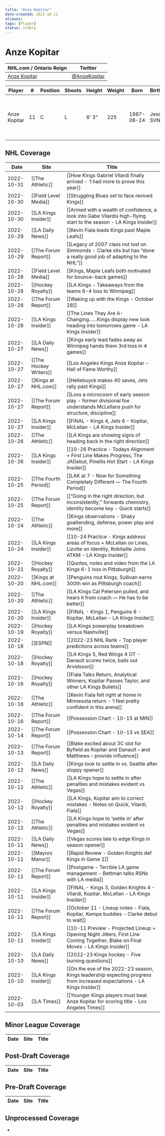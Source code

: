```yaml
---
title: "Anze Kopitar"
date-created: 2022-10-11
aliases: 
tags: [Player]
status: stable
---
```


# Anze Kopitar

NHL.com / Ontario Reign | Twitter
-|-
[Anze Kopitar](https://www.nhl.com/player/anze-kopitar-8471685) | [@AnzeKopitar](https://twitter.com/AnzeKopitar)

Player | \# | Position | Shoots | Height | Weight | Born | Birthplace | Draft 
-|-|-|-|-|-|-|-|-
Anze Kopitar | 11 | C | L | 6' 3" | 225 | 1987-08-24 | Jesenice, SVN | 2005 LAK, 1st rd, 11th pk (11th overall)




## NHL  Coverage
| Date       | Site                   | Title                                                                                                                                |
| ---------- | ---------------------- | ------------------------------------------------------------------------------------------------------------------------------------ |
| 2022-10-31 | [[The Athletic]]       | [[How Kings Gabriel Vilardi finally arrived - ‘I had more to prove this year]]                                                       |
| 2022-10-30 | [[Field Level Media]]  | [[Struggling Blues set to face revived Kings]]                                                                                       |
| 2022-10-30 | [[LA Kings Insider]]   | [[Armed with a wealth of confidence, a look into Gabe Vilardis high-flying start to the season - LA Kings Insider]]                  |
| 2022-10-29 | [[LA Daily News]]      | [[Kevin Fiala leads Kings past Maple Leafs]]                                                                                         |
| 2022-10-29 | [[The Forum Report]]   | [[Legacy of 2007 class not lost on Simmonds - Clarke sits but has “done a really good job of adapting to the NHL”]]                  |
| 2022-10-28 | [[Field Level Media]]  | [[Kings, Maple Leafs both motivated for bounce-back games]]                                                                          |
| 2022-10-28 | [[Hockey Royalty]]     | [[LA Kings - Takeaways from the teams 6-4 loss to Winnipeg]]                                                                         |
| 2022-10-28 | [[The Forum Report]]   | [[Waking up with the Kings - October 28]]                                                                                            |
| 2022-10-28 | [[LA Kings Insider]]   | [[The Lines They Are A-Changing......Kings display new look heading into tomorrows game - LA Kings Insider]]                         |
| 2022-10-27 | [[LA Daily News]]      | [[Kings early lead fades away as Winnipeg hands them 3rd loss in 4 games]]                                                           |
| 2022-10-27 | [[The Hockey Writers]] | [[Los Angeles Kings Anze Kopitar - Hall of Fame Worthy]]                                                                             |
| 2022-10-27 | [[Kings at NHL.com]]   | [[Hellebuyck makes 40 saves, Jets rally past Kings]]                                                                                 |
| 2022-10-27 | [[The Forum Report]]   | [[Loss a microcosm of early season play - former divisional foe understands McLellans push for structure, discipline]]               |
| 2022-10-27 | [[LA Kings Insider]]   | [[FINAL - Kings 4, Jets 6 - Kopitar, McLellan - LA Kings Insider]]                                                                   |
| 2022-10-26 | [[The Athletic]]       | [[LA Kings are showing signs of heading back in the right direction]]                                                                |
| 2022-10-26 | [[LA Kings Insider]]   | [[10-26 Practice - Todays Alignment + First Line Makes Progress, The JADebut, Pinellis Hot Start - LA Kings Insider]]                |
| 2022-10-25 | [[The Fourth Period]]  | [[LAK at 7 - Now for Something Completely Different — The Fourth Period]]                                                            |
| 2022-10-25 | [[The Forum Report]]   | [[“Going in the right direction, but inconsistently,” forwards chemistry, identity become key - Quick starts]]                       |
| 2022-10-24 | [[The Athletic]]       | [[Kings observations - Shaky goaltending, defense, power play and more]]                                                             |
| 2022-10-24 | [[LA Kings Insider]]   | [[10-24 Practice - Kings address areas of focus + McLellan on Lines, Lizotte on Identity, Robitaille Joins ATKM - LA Kings Insider]] |
| 2022-10-21 | [[Hockey Royalty]]     | [[Quotes, notes and video from the LA Kings 6-1 loss in Pittsburgh]]                                                                 |
| 2022-10-20 | [[Kings at NHL.com]]   | [[Penguins rout Kings, Sullivan earns 300th win as Pittsburgh coach]]                                                                |
| 2022-10-20 | [[The Athletic]]       | [[LA Kings Cal Petersen pulled, and hears it from coach — He has to be better]]                                                      |
| 2022-10-20 | [[LA Kings Insider]]   | [[FINAL - Kings 1, Penguins 6 - Kopitar, McLellan - LA Kings Insider]]                                                               |
| 2022-10-19 | [[Hockey Royalty]]     | [[LA Kings powerplay breakdown versus Nashville]]                                                                                    |
| 2022-10-18 | [[ESPN]]               | [[2022-23 NHL Rank - Top player predictions across teams]]                                                                           |
| 2022-10-18 | [[Hockey Royalty]]     | [[LA Kings 5, Red Wings 4 OT - Danault scores twice, bails out Arvidsson]]                                                           |
| 2022-10-16 | [[Hockey Royalty]]     | [[Fiala Talks Return, Analytical Winners, Kopitar Passes Taylor, and other LA Kings Bullets]]                                        |
| 2022-10-16 | [[The Athletic]]       | [[Kevin Fiala felt right at home in Minnesota return - ‘I feel pretty confident in this arena]]                                      |
| 2022-10-16 | [[The Forum Report]]   | [[Possession Chart - 10-15 at MIN]]                                                                                                  |
| 2022-10-14 | [[The Forum Report]]   | [[Possession Chart - 10-13 vs SEA]]                                                                                                  |
| 2022-10-13 | [[The Forum Report]]   | [[Blake excited about 3C slot for Byfield as Kopitar and Danault – and Matthews – provide influence]]                                |
| 2022-10-12 | [[LA Daily News]]      | [[Kings look to settle in vs. Seattle after sloppy opener]]                                                                          |
| 2022-10-12 | [[The Athletic]]       | [[LA Kings hope to settle in after penalties and mistakes evident vs Vegas]]                                                         |
| 2022-10-12 | [[Hockey Royalty]]     | [[LA Kings, Kopitar aim to correct mistakes - Notes on Quick, Vilardi, Fiala]]                                                       |
| 2022-10-12 | [[The Athletic]]       | [[LA Kings hope to ‘settle in’ after penalties and mistakes evident vs Vegas]]                                                       |
| 2022-10-11 | [[LA Daily News]]      | [[Vegas scores late to edge Kings in season opener]]                                                                                 |
| 2022-10-11 | [[Mayors Manor]]       | [[Rapid Review - Golden Knights def Kings in Game 1]]                                                                                |
| 2022-10-11 | [[The Forum Report]]   | [[Postgame - Terrible LA game management - Bettman talks RSNs with LA media]]                                                        |
| 2022-10-11 | [[LA Kings Insider]]   | [[FINAL - Kings 3, Golden Knights 4 - Vilardi, Kopitar, McLellan - LA Kings Insider]]                                                |
| 2022-10-11 | [[The Forum Report]]   | [[October 11 - Lineup notes - Fiala, Kopitar, Kempe buddies - Clarke debut to wait]]                                                 |
| 2022-10-11 | [[LA Kings Insider]]   | [[10-11 Preview - Projected Lineup + Opening Night Jitters, First Line Coming Together, Blake on Final Moves - LA Kings Insider]]    |
| 2022-10-10 | [[LA Daily News]]      | [[2022-23 Kings hockey - Five burning questions]]                                                                                    |
| 2022-10-10 | [[LA Kings Insider]]   | [[On the eve of the 2022-23 season, Kings leadership expecting progress from increased expectations - LA Kings Insider]]             |
| 2022-10-03 | [[LA Times]]           | [[Younger Kings players must beat Anze Kopitar for scoring title - Los Angeles Times]]                                               |



## Minor League Coverage
Date | Site |  Title
---|---|---



## Post-Draft Coverage
Date | Site |  Title
---|---|---



## Pre-Draft Coverage
Date | Site |  Title
---|---|---


## Unprocessed Coverage
- 
